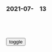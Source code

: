 ### 2021-07-　13

```note
```

<table id="tbc" style="white-space: pre-wrap">
</table>
<button onclick="toggleb()">toggle</button>
<pre id="prr" style="display: none">
<!-- 🍅<br>　<hr>🍑 -->

这群为我们拼过命的zg医生，不是神，更显其伟大
https://baijiahao.baidu.com/s?id=1705167550802513469&wfr=spider&for=pc

妈妈有哪些全g统一的行为？” 哈哈哈哈每一条都好真实
http://k.sina.com.cn/article_3900215081_e8788f2901900wjcm.html

http://n.sinaimg.cn/sinakd202174s/165/w599h366/20210704/8fcc-krwipas6499633.jpg
http://n.sinaimg.cn/sinakd202174s/121/w519h402/20210704/6b36-krwipas6499673.jpg
http://n.sinaimg.cn/sinakd202174s/137/w600h337/20210704/449f-krwipas6499736.jpg
http://n.sinaimg.cn/sinakd202174s/564/w690h674/20210704/8ac4-krwipas6499735.jpg
http://n.sinaimg.cn/sinakd202174s/673/w690h783/20210704/8c27-krwipas6499800.jpg
http://n.sinaimg.cn/sinakd202174s/550/w690h660/20210704/f0e0-krwipas6499884.jpg
http://n.sinaimg.cn/sinakd202174s/549/w690h659/20210704/0995-krwipas6499883.jpg
http://n.sinaimg.cn/sinakd202174s/416/w690h526/20210704/2828-krwipas6499918.jpg
http://n.sinaimg.cn/sinakd202174s/541/w690h651/20210704/7e67-krwipas6499917.jpg
http://n.sinaimg.cn/sinakd202174s/387/w690h497/20210704/4494-krwipas6499940.jpg
http://n.sinaimg.cn/sinakd202174s/684/w690h794/20210704/f229-krwipas6499975.jpg
http://n.sinaimg.cn/sinakd202174s/735/w690h845/20210704/e149-krwipas6499976.jpg

妈妈有哪些全g统一的行为？”哈哈哈哈每一条都好真实
https://baijiahao.baidu.com/s?id=1705092824385989307&wfr=spider&for=pc

无产阶级的发展，德g十一月g命
https://baijiahao.baidu.com/s?id=1701242870883570679&wfr=spider&for=pc

正如列宁指出的：实际证明：由工人运动内部的机会主义派别活动家来维护资产阶级，比资产者亲自出马还好。工人要不是由他们来l导，资产阶级就无法支持下去。

g大：不再承认学生h在校内角色，严肃调查评议h事件
https://baijiahao.baidu.com/s?id=1705153579972125108&wfr=spider&for=pc

给它脸了？一块儿干掉
https://www.bilibili.com/video/BV1U5411g7kA

合流，一块干掉。

深圳一女子办公室打伞防走光遭开除，索赔33万被法院驳回
https://baijiahao.baidu.com/s?id=1703503751176658042&wfr=spider&for=pc

美国白人女子突袭6岁韩裔男孩：冲上去就是一拳头，还口吐脏话
https://baijiahao.baidu.com/s?id=1705136123291746150

丑闻，拜登之子再坑爹
https://baijiahao.baidu.com/s?id=1705132419629610970&wfr=spider&for=pc

暖暖太阳t　
　在非mzgj谁会对总统的家属说三道四

九九帰y
　这个你真不懂。对总统家属能说三道四的是从z治竞争对手（多d制gj）那里开始，要搬倒对手，最好的手段就是从其家属开刀，所以mz敢说道，也是有z治势力的引导和利用在起作用，这与是不是“非mz”没有一点关系。

一个传销的头目的“赎罪之路
https://haokan.baidu.com/v?vid=1055429479312651367

十二生肖》深度解读，12种动物死亡背后的深刻寓意
https://www.bilibili.com/video/BV1v44y1q7tZ

苏州一酒店坍塌，已救出14人，目前8人遇难9人失联
http://baijiahao.baidu.com/s?id=1705134347331586025

百度网友0042f615b　
　第二个酒店坍塌了 一点不吸取教训

泷映波0　
　楼的质量能不能给你带来安全感

VantourG　
　强烈的对比，美g口口声声说人q，其实满满的是对生命的漠视。
　赞227

来自银河系的三叠y
　这一定是美国人干的

cz社：近万名青年奔赴gm经济基干工业部门和农场、偏僻山村等地
http://baijiahao.baidu.com/s?id=1705129494943805518

程实

https://bkimg.cdn.bcebos.com/pic/3ac79f3df8dcd1001286ddff798b4710b8122fd1

https://bkimg.cdn.bcebos.com/pic/1f178a82b9014a901f8f6363a2773912b21beebf

沙溢

https://gimg2.baidu.com/image_search/src=http%3A%2F%2Fwww.vx110.com%2Fuploads%2F2016032621%2F2016032621530516245.png&refer=http%3A%2F%2Fwww.vx110.com&app=2002&size=f9999,10000&q=a80&n=0&g=0n&fmt=jpeg

https://gimg2.baidu.com/image_search/src=http%3A%2F%2Fwww.cnnb.com.cn%2Fpic%2F0%2F00%2F76%2F34%2F763459_148349.jpg&refer=http%3A%2F%2Fwww.cnnb.com.cn&app=2002&size=f9999,10000&q=a80&n=0&g=0n&fmt=jpeg

英媒：英国学者研究出zg太空计划各种命名背后含义 称为zg太空文化
https://baijiahao.baidu.com/s?id=1705055079120174831&wfr=spider&for=pc

https://pics1.baidu.com/feed/a50f4bfbfbedab64f053b15f9a0464cb78311ec3.jpeg?token=506b8a812203631091b15d35460b35ae

不止老板娘！疑“徽州宴”老板骂人视频流出：家风不正，祸患不远
https://baijiahao.baidu.com/s?id=1705029610985551406&wfr=spider&for=pc

这所谓的开除，明显就是在糊弄网友！

当事人没有行为能力吗？为什么本人不出来道歉？

更火上浇油的是，徽z宴老板娘的外甥，开始给自己小姨洗白了：

狗仗人势，是源于人的仗势欺人。

德不配位，必有灾殃。

一个人的德行，如果与他所处的社会地位，享受的财富，待遇不匹配，那这个人迟早会有一天，会遭殃！

不要觉得大z好糊弄，随便弄个道歉，就想混过去。

遇到这种恶人，就应该人人围观、人人喊打！

超罕见！河北天空现“异象”，有人拍到南天门，平行宇宙或存在
https://baijiahao.baidu.com/s?id=1705046715805943344&wfr=spider&for=pc

在古代的时候，因为科技水平比较有限，所以人们更多时候会把奇奇怪怪的事物归结为“鬼神”的行为，并认为这是上天对人的一种“警告”或“惩罚

简单粗暴！美国女子在飞行航班上欲打开舱门，被用胶带绑在座位上
https://baijiahao.baidu.com/s?id=1705048115105663342&wfr=spider&for=pc

fs27061261　
　美国是利用种族矛盾，掩盖阶级矛盾，所以种族歧视这事必须要炒作，层次！

靖彭4　
　那是当然~黑皮肤的zg会第一个站出来保他

隔壁王聪c
　得亏是白人

passby_fl　
　确实,如果是黑人那一定就是种族歧视

喜鹊集体被卡住脑壳，几乎都在同一水平线上，网友：怎么做到的
https://www.bilibili.com/video/BV1zM4y1M7uz

德国小哥差点被zg超市吓哭
https://www.bilibili.com/video/BV1TW411Q7Wa

#柴犬受人喜爱的原因#
https://weibo.com/7416985663/KowarvilB

https://wx1.sinaimg.cn/large/0085WUN1ly1gse9sm19xyj30u0180n0n.jpg
https://wx1.sinaimg.cn/large/0085WUN1ly1gse9sm0z63j30u00x3dje.jpg
https://wx1.sinaimg.cn/large/0085WUN1ly1gse9sm1hftj30uu0u0q7a.jpg

h人吐槽：打了zg疫苗，他们不认！入境后麻烦一大堆
https://new.qq.com/omn/20210709/20210709A07NNP00.html

发生了什么？又一gj颁布入境规则，接种zg疫苗者不被认可
https://new.qq.com/rain/a/20210628A0A1NV00

彭博社“全球抗疫排名”美国第一zg第八 赵立j：呵呵
https://haokan.baidu.com/v?vid=12280191234843663445

<!-- 🍅<br>　<hr>🍑 -->
</pre>

<script src="https://cdn.jsdelivr.net/npm/jquery@3.5.1/dist/jquery.min.js"></script>

<link rel="stylesheet" href="https://cdn.jsdelivr.net/gh/fancyapps/fancybox@3.5.7/dist/jquery.fancybox.min.css" />
<script src="https://cdn.jsdelivr.net/gh/fancyapps/fancybox@3.5.7/dist/jquery.fancybox.min.js"></script>

<script type="text/javascript">

setTimeout(function(){
  tbc.innerHTML = parseURL(prr.innerHTML);
},0);

var __urlRegex = /(\b(https?|ftp|file):\/\/[-A-Z0-9+&@#\/%?=~_|!:,.;]*[-A-Z0-9+&@#\/%=~_|])/ig;
var __imgRegex = /\.(?:jpe?g|gif|png)$/i;

function parseURL($string){

    var exp = __urlRegex;
    return $string.replace(exp,function(match){
            __imgRegex.lastIndex=0;
            if(__imgRegex.test(match)){
                return '<a data-fancybox="gallery" href="' + match.replace("/p=700", "")
                 + '"><img src="' + match.replace("/p=700", "")+'" width="64"></a>';
            }
            else{
                return '<a href="' + match + '" target="_blank">' + match + '</a>';
            }
        }
    );
}

function toggleb() {
  var x = document.getElementById("prr");
  if (x.style.display === "none") {
    x.style.display = "";
  } else {
    x.style.display = "none";
  }
}

</script>
